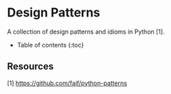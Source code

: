 # Design Patterns

A collection of design patterns and idioms in Python [1].

* Table of contents
{:toc}


## Resources
[1] https://github.com/faif/python-patterns